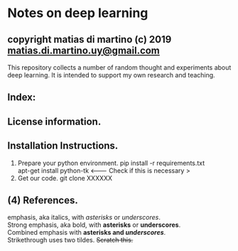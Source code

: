 # Notes on deep learning
copyright matias di martino (c) 2019
matias.di.martino.uy@gmail.com
-----------------------------------------
This repository collects a number of random thought and experiments about deep learning. It is intended to support my own research and teaching.

## Index:


## License information.

## Installation Instructions.
1. Prepare your python environment.
pip install -r requirements.txt  
apt-get install python-tk    <--- Check if this is necessary >  
2. Get our code.
git clone XXXXXX  

## (4) References.

emphasis, aka italics, with *asterisks* or _underscores_.  
Strong emphasis, aka bold, with **asterisks** or __underscores__.  
Combined emphasis with **asterisks and _underscores_**.  
Strikethrough uses two tildes. ~~Scratch this.~~  
